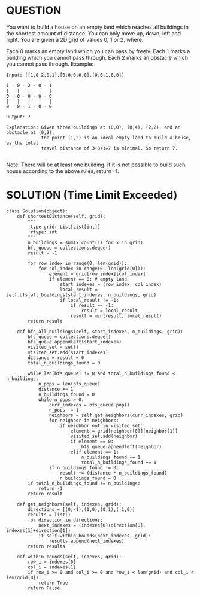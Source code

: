 # QUESTION
You want to build a house on an empty land which reaches all buildings in the shortest amount of distance. You can only move up, down, left and right. You are given a 2D grid of values 0, 1 or 2, where:

Each 0 marks an empty land which you can pass by freely.
Each 1 marks a building which you cannot pass through.
Each 2 marks an obstacle which you cannot pass through.
Example:
```
Input: [[1,0,2,0,1],[0,0,0,0,0],[0,0,1,0,0]]

1 - 0 - 2 - 0 - 1
|   |   |   |   |
0 - 0 - 0 - 0 - 0
|   |   |   |   |
0 - 0 - 1 - 0 - 0

Output: 7 

Explanation: Given three buildings at (0,0), (0,4), (2,2), and an obstacle at (0,2),
             the point (1,2) is an ideal empty land to build a house, as the total 
             travel distance of 3+3+1=7 is minimal. So return 7.
             
```

Note:
There will be at least one building. If it is not possible to build such house according to the above rules, return -1.

# SOLUTION (Time Limit Exceeded)
```
class Solution(object):
    def shortestDistance(self, grid):
        """
        :type grid: List[List[int]]
        :rtype: int
        """
        n_buildings = sum(x.count(1) for x in grid)
        bfs_queue = collections.deque()
        result = -1
        
        for row_index in range(0, len(grid)):
            for col_index in range(0, len(grid[0])):
                element = grid[row_index][col_index]
                if element == 0: # empty land
                    start_indexes = (row_index, col_index)
                    local_result = self.bfs_all_buildings(start_indexes, n_buildings, grid)
                    if local_result != -1:
                        if result == -1:
                            result = local_result
                        result = min(result, local_result)
        return result
    
    def bfs_all_buildings(self, start_indexes, n_buildings, grid):
        bfs_queue = collections.deque()
        bfs_queue.appendleft(start_indexes)
        visited_set = set()
        visited_set.add(start_indexes)
        distance = result = 0
        total_n_buildings_found = 0
        
        while len(bfs_queue) != 0 and total_n_buildings_found < n_buildings:
            n_pops = len(bfs_queue)
            distance += 1
            n_buildings_found = 0
            while n_pops > 0:
                curr_indexes = bfs_queue.pop()
                n_pops -= 1
                neighbors = self.get_neighbors(curr_indexes, grid)
                for neighbor in neighbors:
                    if neighbor not in visited_set:
                        element = grid[neighbor[0]][neighbor[1]]
                        visited_set.add(neighbor)
                        if element == 0:
                            bfs_queue.appendleft(neighbor)
                        elif element == 1:
                            n_buildings_found += 1
                            total_n_buildings_found += 1
                if n_buildings_found != 0:
                    result += (distance * n_buildings_found)
                    n_buildings_found = 0
        if total_n_buildings_found != n_buildings:
            return -1
        return result
    
    def get_neighbors(self, indexes, grid):
        directions = [(0,-1),(1,0),(0,1),(-1,0)]
        results = list()
        for direction in directions:
            next_indexes = (indexes[0]+direction[0], indexes[1]+direction[1])
            if self.within_bounds(next_indexes, grid):
                results.append(next_indexes)
        return results

    def within_bounds(self, indexes, grid):
        row_i = indexes[0]
        col_i = indexes[1]
        if row_i >= 0 and col_i >= 0 and row_i < len(grid) and col_i < len(grid[0]):
            return True
        return False
```
